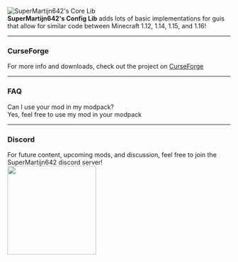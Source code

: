 ![SuperMartijn642's Core Lib](https://imgur.com/lOYCHZa.png)   
**SuperMartijn642's Config Lib** adds lots of basic implementations for guis that allow for similar code between Minecraft 1.12, 1.14, 1.15, and 1.16!

---

### CurseForge
For more info and downloads, check out the project on [CurseForge](https://www.curseforge.com/minecraft/mc-mods/supermartijn642s-core-lib)

---

### FAQ
Can I use your mod in my modpack?  
Yes, feel free to use my mod in your modpack

---

### Discord
For future content, upcoming mods, and discussion, feel free to join the SuperMartijn642 discord server!  
[<img width='200' src='https://snrclan.com/wp-content/uploads/2020/02/join-discord-png-13.png'>](https://discord.gg/QEbGyUYB2e)
